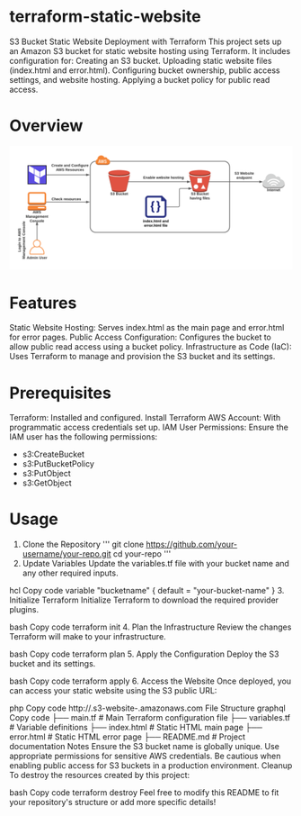 # terraform-static-website
S3 Bucket Static Website Deployment with Terraform
This project sets up an Amazon S3 bucket for static website hosting using Terraform. It includes configuration for:
Creating an S3 bucket.
Uploading static website files (index.html and error.html).
Configuring bucket ownership, public access settings, and website hosting.
Applying a bucket policy for public read access.
# Overview
![alt text](image.png)

# Features
Static Website Hosting: Serves index.html as the main page and error.html for error pages.
Public Access Configuration: Configures the bucket to allow public read access using a bucket policy.
Infrastructure as Code (IaC): Uses Terraform to manage and provision the S3 bucket and its settings.
# Prerequisites
Terraform: Installed and configured. Install Terraform
AWS Account: With programmatic access credentials set up.
IAM User Permissions: Ensure the IAM user has the following permissions:
- s3:CreateBucket
- s3:PutBucketPolicy
- s3:PutObject
- s3:GetObject
# Usage
1. Clone the Repository
'''
git clone https://github.com/your-username/your-repo.git
cd your-repo
'''
2. Update Variables
Update the variables.tf file with your bucket name and any other required inputs.

hcl
Copy code
variable "bucketname" {
  default = "your-bucket-name"
}
3. Initialize Terraform
Initialize Terraform to download the required provider plugins.

bash
Copy code
terraform init
4. Plan the Infrastructure
Review the changes Terraform will make to your infrastructure.

bash
Copy code
terraform plan
5. Apply the Configuration
Deploy the S3 bucket and its settings.

bash
Copy code
terraform apply
6. Access the Website
Once deployed, you can access your static website using the S3 public URL:

php
Copy code
http://<bucket-name>.s3-website-<region>.amazonaws.com
File Structure
graphql
Copy code
├── main.tf                 # Main Terraform configuration file
├── variables.tf            # Variable definitions
├── index.html              # Static HTML main page
├── error.html              # Static HTML error page
├── README.md               # Project documentation
Notes
Ensure the S3 bucket name is globally unique.
Use appropriate permissions for sensitive AWS credentials.
Be cautious when enabling public access for S3 buckets in a production environment.
Cleanup
To destroy the resources created by this project:

bash
Copy code
terraform destroy
Feel free to modify this README to fit your repository's structure or add more specific details!